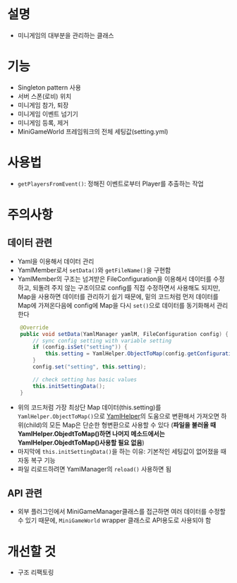# 설명
- 미니게임의 대부분을 관리하는 클래스

# 기능
- Singleton pattern 사용
- 서버 스폰(로비) 위치
- 미니게임 참가, 퇴장
- 미니게임 이벤트 넘기기
- 미니게임 등록, 제거
- MiniGameWorld 프레임워크의 전체 세팅값(setting.yml)

# 사용법
- `getPlayersFromEvent()`: 정해진 이벤트로부터 Player를 추출하는 작업

# 주의사항
## 데이터 관련
- Yaml을 이용해서 데이터 관리
- YamlMember로서 `setData()`와 `getFileName()`을 구현함
- YamlMember의 구조는 넘겨받은 FileConfiguration을 이용해서 데이터를 수정하고, 되돌려 주지 않는 구조이므로 config를 직접 수정하면서 사용해도 되지만,
Map을 사용하면 데이터를 관리하기 쉽기 때문에, 밑의 코드처럼 먼저 데이터를 Map에 가져온다음에 config에 Map을 다시 `set()`으로 데이터를 동기화해서 관리한다
```java
	@Override
	public void setData(YamlManager yamlM, FileConfiguration config) {
		// sync config setting with variable setting
		if (config.isSet("setting")) {
			this.setting = YamlHelper.ObjectToMap(config.getConfigurationSection("setting"));
		}
		config.set("setting", this.setting);

		// check setting has basic values
		this.initSettingData();
	}
```
- 위의 코드처럼 가장 최상단 Map 데이터(this.setting)를 `YamlHelper.ObjectToMap()`으로 [YamlHelper](https://github.com/worldbiomusic/wbmMC/blob/main/src/com/wbm/plugin/util/data/yaml/YamlHelper.java)의 도움으로 변환해서 가져오면 하위(child)의 모든 Map은 단순한 형변환으로 사용할 수 있다 (__파일을 불러올 때 YamlHelper.ObjedtToMap()하면 나머지 메소드에서는 YamlHelper.ObjedtToMap()사용할 필요 없음__)
- 마지막에 `this.initSettingData()`을 하는 이유: 기본적인 세팅값이 없어졌을 때 자동 복구 기능
- 파일 리로드하려면 YamlManager의 `reload()` 사용하면 됨
## API 관련
- 외부 플러그인에서 MiniGameManager클래스를 접근하면 여러 데이터를 수정할 수 있기 때문에, `MiniGameWorld` wrapper 클래스로 API용도로 사용되야 함


# 개선할 것
- 구조 리팩토링
